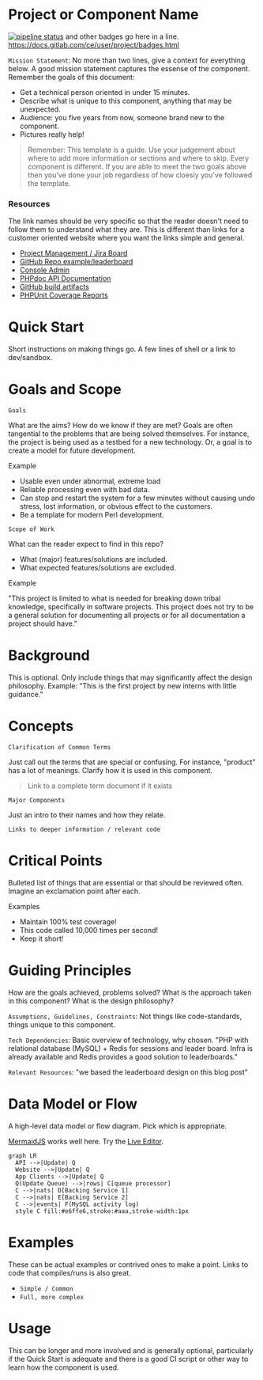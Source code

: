 Project or Component Name
=========================

[![pipeline status](...img.svg)](.) and other badges go here in a line. https://docs.gitlab.com/ce/user/project/badges.html

`Mission Statement`: No more than two lines, give a context for everything
below. A good mission statement captures the essense of the component. Remember
the goals of this document:

- Get a technical person oriented in under 15 minutes.
- Describe what is unique to this component, anything that may be unexpected.
- Audience: you five years from now, someone brand new to the component.
- Pictures really help!

> Remember: This template is a guide. Use your judgement about where to add more
> information or sections and where to skip. Every component is different. If you
> are able to meet the two goals above then you've done your job regardless of
> how cloesly you've followed the template.

### Resources

The link names should be very specific so that the reader doesn't need to follow them to understand what they are. This is different than links for a customer oriented website where you want the links simple and general.

- [Project Management / Jira Board]()
- [GitHub Repo example/leaderboard]()
- [Console Admin]()
- [PHPdoc API Documentation]()
- [GitHub build artifacts]()
- [PHPUnit Coverage Reports]()

Quick Start
===========

Short instructions on making things go. A few lines of shell or a link to dev/sandbox.

Goals and Scope
===============

`Goals`

What are the aims? How do we know if they are met? Goals are often tangential
to the problems that are being solved themselves. For instance, the project is
being used as a testbed for a new technology. Or, a goal is to create a model
for future development.

Example

- Usable even under abnormal, extreme load
- Reliable processing even with bad data.
- Can stop and restart the system for a few minutes without causing undo
  stress, lost information, or obvious effect to the customers.
- Be a template for modern Perl development.

`Scope of Work`

What can the reader expect to find in this repo?

- What (major) features/solutions are included.
- What expected features/solutions are excluded.

Example

"This project is limited to what is needed for breaking down tribal knowledge,
specifically in software projects. This project does not try to be a general
solution for documenting all projects or for all documentation a project should
have."

Background
==========

This is optional. Only include things that may significantly affect the design
philosophy. Example: "This is the first project by new interns with little
guidance."

Concepts
========

`Clarification of Common Terms`

Just call out the terms that are special or confusing. For instance, "product"
has a lot of meanings. Clarify how it is used in this component.

> Link to a complete term document if it exists

`Major Components`

Just an intro to their names and how they relate.

`Links to deeper information / relevant code`

Critical Points
===============

Bulleted list of things that are essential or that should be reviewed often. Imagine an exclamation point after each.

Examples

- Maintain 100% test coverage!
- This code called 10,000 times per second!
- Keep it short!

Guiding Principles
==================

How are the goals achieved, problems solved? What is the approach taken in this component? What is the design philosophy?

`Assumptions, Guidelines, Constraints`: Not things like code-standards, things
unique to this component.

`Tech Dependencies`: Basic overview of technology, why chosen. "PHP with
relational database (MySQL) + Redis for sessions and leader board. Infra is
already available and Redis provides a good solution to leaderboards."

`Relevant Resources`: "we based the leaderboard design on this blog post"

Data Model or Flow
==================

A high-level data model or flow diagram. Pick which is appropriate.

[MermaidJS][] works well here. Try the [Live Editor](https://mermaid-js.github.io/mermaid-live-editor/).

```mermaid
graph LR
  API -->|Update| Q
  Website -->|Update| Q
  App Clients -->|Update| Q
  Q(Update Queue) -->|rows| C[queue processor]
  C -->|nats| D[Backing Service 1]
  C -->|nats| E[Backing Service 2]
  C -->|events| F(MySQL activity log)
  style C fill:#e6ffe6,stroke:#aaa,stroke-width:1px
```

[MermaidJS]: https://mermaid-js.github.io/mermaid/#/

Examples
========

These can be actual examples or contrived ones to make a point. Links to code that compiles/runs is also great.

- `Simple / Common`
- `Full, more complex`

Usage
=====

This can be longer and more involved and is generally optional, particularly if
the Quick Start is adequate and there is a good CI script or other way to
learn how the component is used.

